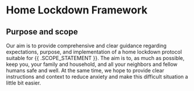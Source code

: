 # Home Lockdown Framework

## Purpose and scope

Our aim is to provide comprehensive and clear guidance regarding expectations, purpose, and implementation of a home lockdown protocol suitable for {{ .SCOPE_STATEMENT }}. The aim is to, as much as possible, keep you, your family and household, and all your neighbors and fellow humans safe and well. At the same time, we hope to provide clear instructions and context to reduce anxiety and make this difficult situation a little bit easier.
